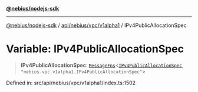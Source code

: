 [**@nebius/nodejs-sdk**](../../../../../README.md)

***

[@nebius/nodejs-sdk](../../../../../README.md) / [api/nebius/vpc/v1alpha1](../README.md) / IPv4PublicAllocationSpec

# Variable: IPv4PublicAllocationSpec

> **IPv4PublicAllocationSpec**: [`MessageFns`](../../../../../runtime/protos/core/interfaces/MessageFns.md)\<[`IPv4PublicAllocationSpec`](../interfaces/IPv4PublicAllocationSpec.md), `"nebius.vpc.v1alpha1.IPv4PublicAllocationSpec"`\>

Defined in: src/api/nebius/vpc/v1alpha1/index.ts:1502
